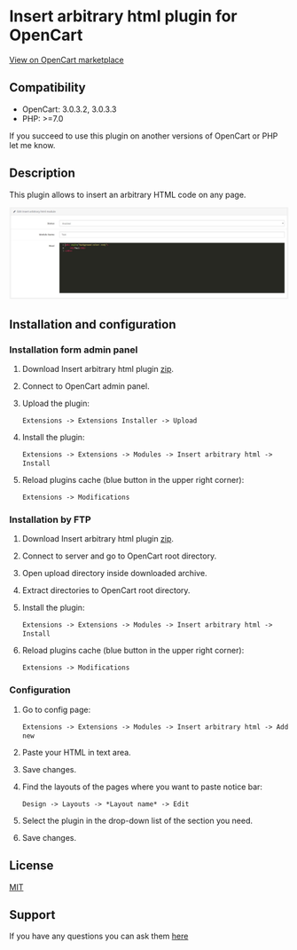 # Insert arbitrary html plugin for OpenCart

[View on OpenCart marketplace](https://www.opencart.com/index.php?route=marketplace/extension/info&extension_id=38006)

## Compatibility

* OpenCart: 3.0.3.2, 3.0.3.3
* PHP: >=7.0

If you succeed to use this plugin on another versions of OpenCart or PHP let me know.

## Description

This plugin allows to insert an arbitrary HTML code on any page.

![ScreenShot](./docs/img/screenshot.jpg)

## Installation and configuration

### Installation form admin panel

1. Download Insert arbitrary html plugin [zip](./Insert-arbitrary-html.ocmod.zip).

2. Connect to OpenCart admin panel.

3. Upload the plugin:

    ```
    Extensions -> Extensions Installer -> Upload
    ```

4. Install the plugin:

    ```
    Extensions -> Extensions -> Modules -> Insert arbitrary html -> Install
    ```

5. Reload plugins cache (blue button in the upper right corner):

    ```
    Extensions -> Modifications
    ```

### Installation by FTP

1. Download Insert arbitrary html plugin [zip](./Insert-arbitrary-html.ocmod.zip).

2. Connect to server and go to OpenCart root directory.

3. Open upload directory inside downloaded archive.

4. Extract directories to OpenCart root directory.

5. Install the plugin:

    ```
    Extensions -> Extensions -> Modules -> Insert arbitrary html -> Install
    ```

5. Reload plugins cache (blue button in the upper right corner):

    ```
    Extensions -> Modifications
    ```

### Configuration

1. Go to config page:

    ```
    Extensions -> Extensions -> Modules -> Insert arbitrary html -> Add new
    ```

2. Paste your HTML in text area.

3. Save changes.

4. Find the layouts of the pages where you want to paste notice bar:

    ```
    Design -> Layouts -> *Layout name* -> Edit
    ```

5. Select the plugin in the drop-down list of the section you need.

6. Save changes.

## License

[MIT](https://github.com/overvis/opencart-plugins/blob/master/LICENSE)

## Support

If you have any questions you can ask them [here](https://github.com/overvis/opencart-plugins/issues)
